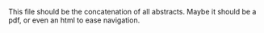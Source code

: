 This file should be the concatenation of all abstracts.
Maybe it should be a pdf, or even an html to ease navigation.
